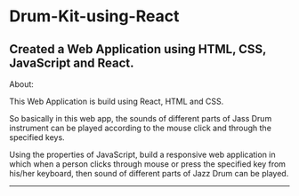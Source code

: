 # Drum-Kit-using-React
Created a Web Application using HTML, CSS, JavaScript and React.
----------------------------------------------------------------
About: 

This Web Application is build using React, HTML and CSS.

So basically in this web app, the sounds of different parts of Jass Drum instrument can be played according to the mouse click and through the specified keys.

Using the properties of JavaScript, build a responsive web application in which when a person clicks through mouse or press the specified key from his/her keyboard, then sound of different parts of Jazz Drum can be played.

----------------------------------------------------------------
